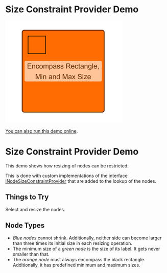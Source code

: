 # Size Constraint Provider Demo

<img src="../../resources/image/size-constraint.png" alt="demo-thumbnail" height="320"/>

[You can also run this demo online](https://live.yworks.com/demos/input/sizeconstraintprovider/index.html).

# Size Constraint Provider Demo

This demo shows how resizing of nodes can be restricted.

This is done with custom implementations of the interface [INodeSizeConstraintProvider](https://docs.yworks.com/yfileshtml/#/api/INodeSizeConstraintProvider) that are added to the lookup of the nodes.

## Things to Try

Select and resize the nodes.

## Node Types

- _Blue nodes_ cannot shrink. Additionally, neither side can become larger than three times its initial size in each resizing operation.
- The minimum size of a _green node_ is the size of its label. It gets never smaller than that.
- The _orange node_ must always encompass the black rectangle. Additionally, it has predefined minimum and maximum sizes.
